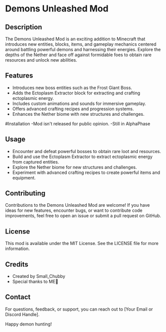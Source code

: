 # Demons Unleashed Mod

## Description
The Demons Unleashed Mod is an exciting addition to Minecraft that introduces new entities, blocks, items, and gameplay mechanics centered around battling powerful demons and harnessing their energies. Explore the depths of the Nether and face off against formidable foes to obtain rare resources and unlock new abilities.

## Features
- Introduces new boss entities such as the Frost Giant Boss.
- Adds the Ectoplasm Extractor block for extracting and crafting ectoplasmic energy.
- Includes custom animations and sounds for immersive gameplay.
- Offers advanced crafting recipes and progression systems.
- Enhances the Nether biome with new structures and challenges.

#Installation
-Mod isn't released for public opinion.
-Still in AlphaPhase

## Usage
- Encounter and defeat powerful bosses to obtain rare loot and resources.
- Build and use the Ectoplasm Extractor to extract ectoplasmic energy from captured entities.
- Explore the Nether biome for new structures and challenges.
- Experiment with advanced crafting recipes to create powerful items and equipment.

## Contributing
Contributions to the Demons Unleashed Mod are welcome! If you have ideas for new features, encounter bugs, or want to contribute code improvements, feel free to open an issue or submit a pull request on GitHub.

## License
This mod is available under the MIT License. See the LICENSE file for more information.

## Credits
- Created by Small_Chubby
- Special thanks to ME🥲

## Contact
For questions, feedback, or support, you can reach out to [Your Email or Discord Handle].

Happy demon hunting!
